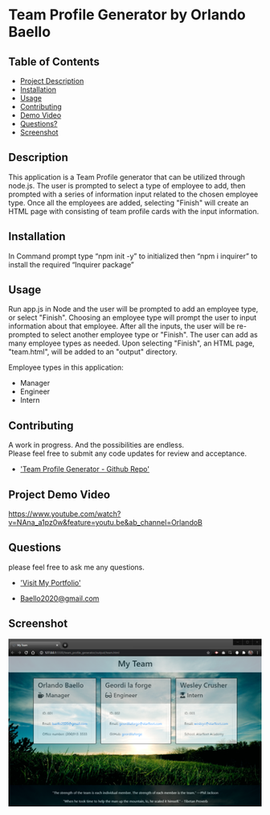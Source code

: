 
# Team Profile Generator by Orlando Baello


## Table of Contents

* [Project Description](#Description)
* [Installation](#installation)
* [Usage](#usage)
* [Contributing](#contributing)
* [Demo Video](#Project-Demo-Video)
* [Questions?](#questions)
* [Screenshot](#Screenshot)

## Description

This application is a Team Profile generator that can be utilized through node.js.  The user is prompted to select a type of employee to add, then prompted with a series of information input related to the chosen employee type.  Once all the employees are added, selecting "Finish" will create an HTML page with consisting of team profile cards with the input information.

## Installation

In Command prompt type “npm init -y” to initialized then “npm i inquirer” to install the required “Inquirer package”

## Usage

Run app.js in Node and the user will be prompted to add an employee type, or select "Finish".  Choosing an employee type will prompt the user to input information about that employee.  After all the inputs, the user will be re-prompted to select another employee type or "Finish".  The user can add as many employee types as needed.  Upon selecting "Finish", an HTML page, "team.html", will be added to an "output" directory.

Employee types in this application: 

* Manager  
* Engineer
* Intern

## Contributing

A work in progress. And the possibilities are endless. <br> Please feel free to submit any code updates for review and acceptance.
* ['Team Profile Generator - Github Repo'](https://github.com/baello2020/Team_Profile_Generator)

## Project Demo Video

https://www.youtube.com/watch?v=NAna_a1pz0w&feature=youtu.be&ab_channel=OrlandoB

## Questions

please feel free to ask me any questions.
* ['Visit My Portfolio'](https://baello2020.github.io/Updated_Portfolio_Page/)

* Baello2020@gmail.com

## Screenshot


![Screenshot](./Assets/screenshot.PNG)


